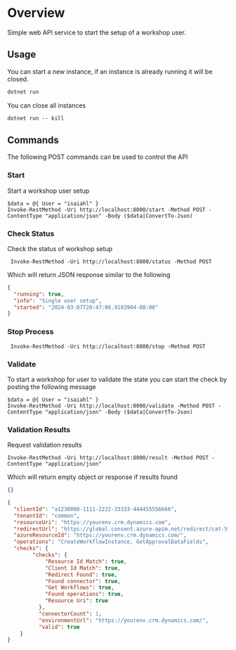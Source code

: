 # Overview

Simple web API service to start the setup of a workshop user.

## Usage

You can start a new instance, if an instance is already running it will be closed.

```cmd
dotnet run
```

You can close all instances

```cmd
dotnet run -- kill
```

## Commands

The following POST commands can be used to control the API

### Start

Start a workshop user setup

```pwsh
$data = @{ User = "isaiahl" }
Invoke-RestMethod -Uri http://localhost:8000/start -Method POST -ContentType "application/json" -Body ($data|ConvertTo-Json)
```

### Check Status

Check the status of workshop setup

```pwsh
 Invoke-RestMethod -Uri http://localhost:8000/status -Method POST
```

Which will return JSON response similar to the following

```json
{
  "running": true,
  "info": "Single user setup",
  "started": "2024-03-07T20:47:06.9103904-08:00"
}
```

### Stop Process

```pwsh
 Invoke-RestMethod -Uri http://localhost:8000/stop -Method POST
```

### Validate

To start a workshop for user to validate the state you can start the check by posting the following message

```pwsh
$data = @{ User = "isaiahl" }
Invoke-RestMethod -Uri http://localhost:8000/validate -Method POST -ContentType "application/json" -Body ($data|ConvertTo-Json)
```

### Validation Results

Request validation results

```pwsh
Invoke-RestMethod -Uri http://localhost:8000/result -Method POST -ContentType "application/json"
```

Which will return empty object or response if results found

```json
{}
```

```json
{  
  "clientId": "a1230000-1111-2222-33333-444455556666",
  "tenantId": "common",
  "resourceUri": "https://yourenv.crm.dynamics.com",
  "redirectUrl": "https://global.consent.azure-apim.net/redirect/cat-5fapprovals-20kit-123456789012345678",
  "azureResourceId": "https://yourenv.crm.dynamics.com/",
  "operations": "CreateWorkflowInstance, GetApprovalDataFields",
  "checks": {
        "checks": {
            "Resource Id Match": true,
            "Client Id Match": true,
            "Redirect Found": true,
            "Found connector": true,
            "Get Workflows": true,
            "Found operations": true,
            "Resource Uri": true  
          },
          "connectorCount": 1,
          "environmentUrl": "https://yourenv.crm.dynamics.com/",
          "valid": true
    }
}
```
